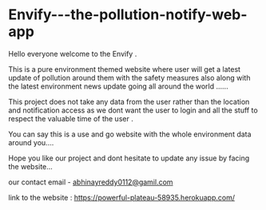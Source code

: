 # Envify---the-pollution-notify-web-app

Hello everyone welcome to the Envify . 

This is a pure environment themed website where user will get a latest update of pollution around them with the safety measures also along with the latest environment news update going all around the world ...... 

This project does not take any data from the user rather than the location and notification access as we dont want the user to login and all the stuff to respect the valuable time of the user . 

You can say this is a use and go website with the whole environment data around you....


Hope you like our project and dont hesitate to update any issue by facing the website...

our contact email - abhinayreddy0112@gamil.com

link to the website : https://powerful-plateau-58935.herokuapp.com/
